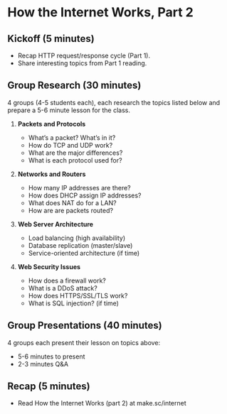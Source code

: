 # How the Internet Works, Part 2

## Kickoff (5 minutes)

* Recap HTTP request/response cycle (Part 1).
* Share interesting topics from Part 1 reading.

## Group Research (30 minutes)

4 groups (4-5 students each), each research the topics listed below and prepare a 5-6 minute lesson for the class.

1. **Packets and Protocols**
    * What’s a packet? What’s in it?
    * How do TCP and UDP work?
    * What are the major differences?
    * What is each protocol used for?

2. **Networks and Routers**
    * How many IP addresses are there?
    * How does DHCP assign IP addresses?
    * What does NAT do for a LAN?
    * How are are packets routed?

3. **Web Server Architecture**
    * Load balancing (high availability)
    * Database replication (master/slave)
    * Service-oriented architecture (if time)

4. **Web Security Issues**
    * How does a firewall work?
    * What is a DDoS attack?
    * How does HTTPS/SSL/TLS work?
    * What is SQL injection? (if time)

## Group Presentations (40 minutes)

4 groups each present their lesson on topics above:

* 5-6 minutes to present
* 2-3 minutes Q&A

## Recap (5 minutes)

* Read How the Internet Works (part 2) at make.sc/internet
